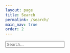 ```yaml
---
layout: page 
title: Search 
permalink: /search/
main_nav: true
order: 2
---
```


<!--
-->
<div class="search-bar">
  <i class="fa fa-search" aria-hidden="true"></i>
  <input id="search-input" type="text" placeholder="Search..." />
</div>
<ul id="results-container"></ul>
  
<!--
<article class="post-content">
  <ul class="posts-list">
    {% for post in site.posts %}
    <li>
      <strong><a class="post-link" href="{{ post.url | prepend: site.baseurl }}">{{ post.title }}</a></strong>
      <span class="post-date"> - {{ post.date | date: "%B %-d, %Y" }}</span>

      <br>
      {% if post.tags.size > 0 %}
        <i class="fa fa-tag fa-fw" style="color: rgb(150, 150, 150);"></i>
        {% for tag in post.tags %}
          <span class="tags">{{ tag }}</span>
          {% if forloop.last == false %}, {% endif %}
        {% endfor %}
      {% endif %}
    </li>
    {% endfor %}
  </ul>
</article>
-->

<!-- Script pointing to jekyll-search.js -->
<script src="{{ site.baseurl }}/js/simple-jekyll-search.js" type="text/javascript"></script>

<script type="text/javascript">
SimpleJekyllSearch({
     searchInput: document.getElementById('search-input'),
     resultsContainer: document.getElementById('results-container'),
     json: '{{ site.baseurl }}/search.json',
     searchResultTemplate: '<li>\
      <div>\
      <i class="fa fa-folder fa-fw" style="color: rgb(150, 150, 150);"></i> <a href="{url}"> {categories} / \
      <i class="fa fa-book fa-fw" style="color: rgb(150, 150, 150);"></i> {title} / \
      <i class="fa fa-calendar fa-fw" style="color: rgb(150, 150, 150);"></i> {date} \
      <br>\
      <i class="fa fa-tag fa-fw" style="color: rgb(150, 150, 150);"></i> {no tags} </a> \
      </div>\
      </li>',
     noResultsText: 'No results found',
     limit: 15,
     fuzzy: false,
     exclude: ['Welcome']
});
</script>